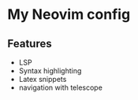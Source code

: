 # My Neovim config

## Features

- LSP
- Syntax highlighting
- Latex snippets
- navigation with telescope
